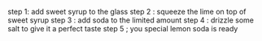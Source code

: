 step 1: add sweet syrup to the glass
step 2 : squeeze the lime on top of sweet syrup
step 3 : add soda to the limited amount 
step 4 : drizzle some salt to give it a perfect taste
step 5 ; you special lemon soda is ready 